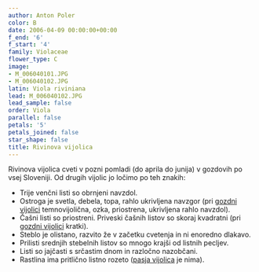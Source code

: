 ```yaml
---
author: Anton Poler
color: B
date: 2006-04-09 00:00:00+00:00
f_end: '6'
f_start: '4'
family: Violaceae
flower_type: C
image:
- M_006040101.JPG
- M_006040102.JPG
latin: Viola riviniana
lead: M_006040102.JPG
lead_sample: false
order: Viola
parallel: false
petals: '5'
petals_joined: false
star_shape: false
title: Rivinova vijolica
---
```

Rivinova vijolica cveti v pozni pomladi (do aprila do junija) v gozdovih po vsej Sloveniji. Od drugih vijolic jo ločimo po teh znakih:

-   Trije venčni listi so obrnjeni navzdol.
-   Ostroga je svetla, debela, topa, rahlo ukrivljena navzgor (pri [gozdni vijolici](../violareichenbachiana/) temnovijolična, ozka, priostrena, ukrivljena rahlo navzdol).
-   Čašni listi so priostreni. Priveski čašnih listov so skoraj kvadratni (pri [gozdni vijolici](../violareichenbachiana/) kratki).
-   Steblo je olistano, razvito že v začetku cvetenja in ni enoredno dlakavo.
-   Prilisti srednjih stebelnih listov so mnogo krajši od listnih pecljev.
-   Listi so jajčasti s srčastim dnom in razločno nazobčani.
-   Rastlina ima pritlično listno rozeto ([pasja vijolica](../violacanina/) je nima).
